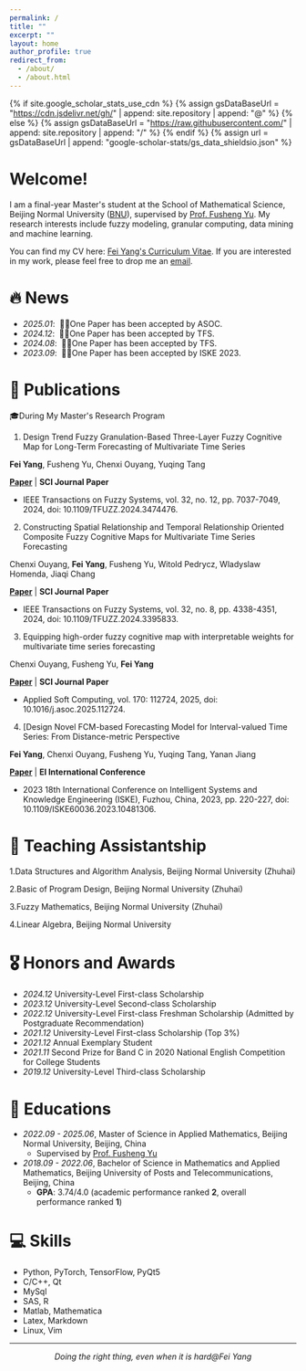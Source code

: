 ```yaml
---
permalink: /
title: ""
excerpt: ""
layout: home
author_profile: true
redirect_from: 
  - /about/
  - /about.html
---
```


{% if site.google_scholar_stats_use_cdn %}
{% assign gsDataBaseUrl = "https://cdn.jsdelivr.net/gh/" | append: site.repository | append: "@" %}
{% else %}
{% assign gsDataBaseUrl = "https://raw.githubusercontent.com/" | append: site.repository | append: "/" %}
{% endif %}
{% assign url = gsDataBaseUrl | append: "google-scholar-stats/gs_data_shieldsio.json" %}

<span class='anchor' id='about-me'></span>

# Welcome! 
I am a final-year Master's student at the School of Mathematical Science, Beijing Normal University ([BNU](https://www.bnu.edu/)), supervised by [Prof. Fusheng Yu](https://math.bnu.edu.cn/jzg/szdw/xy/a6eaeea38f944d17988e5f0aec3e5272.htm). My research interests include fuzzy modeling, granular computing, data mining and machine learning. 

You can find my CV here: [Fei Yang's Curriculum Vitae](../assets/CV_FeiYang.pdf). If you are interested in my work, please feel free to drop me an [email](0902fei.yang@gmail.com).

<!--I have published more than 100 papers at the top international AI conferences with total <a href='https://scholar.google.com/citations?user=DhtAFkwAAAAJ'>google scholar citations <strong><span id='total_cit'>260000+</span></strong></a> (You can also use google scholar badge <a href='https://scholar.google.com/citations?user=DhtAFkwAAAAJ'><img src="https://img.shields.io/endpoint?url={{ url | url_encode }}&logo=Google%20Scholar&labelColor=f6f6f6&color=9cf&style=flat&label=citations"></a>).-->

<!--插入图片语法为：![Alt](../images/tiktok.png width=200 height=100)-->

# 🔥 News
- *2025.01*: &nbsp;🎉🎉One Paper has been accepted by ASOC.
- *2024.12*: &nbsp;🎉🎉One Paper has been accepted by TFS.
- *2024.08*: &nbsp;🎉🎉One Paper has been accepted by TFS.
- *2023.09*: &nbsp;🎉🎉One Paper has been accepted by ISKE 2023.

# 📝 Publications 
🎓During My Master's Research Program

1. Design Trend Fuzzy Granulation-Based Three-Layer Fuzzy Cognitive Map for Long-Term Forecasting of Multivariate Time Series

**Fei Yang**, Fusheng Yu, Chenxi Ouyang, Yuqing Tang

[**Paper**](https://doi.org/10.1109/TFUZZ.2024.3474476) | <strong>SCI Journal Paper</strong>

- IEEE Transactions on Fuzzy Systems, vol. 32, no. 12, pp. 7037-7049, 2024, doi: 10.1109/TFUZZ.2024.3474476.

2. Constructing Spatial Relationship and Temporal Relationship Oriented Composite Fuzzy Cognitive Maps for Multivariate Time Series Forecasting

Chenxi Ouyang, **Fei Yang**, Fusheng Yu, Witold Pedrycz, Wladyslaw Homenda, Jiaqi Chang

[**Paper**](https://ieeexplore.ieee.org/document/10517313) | <strong>SCI Journal Paper</strong>
- IEEE Transactions on Fuzzy Systems, vol. 32, no. 8, pp. 4338-4351, 2024, doi: 10.1109/TFUZZ.2024.3395833.

3. Equipping high-order fuzzy cognitive map with interpretable weights for multivariate time series forecasting

 Chenxi Ouyang, Fusheng Yu, **Fei Yang**

[**Paper**](https://www.sciencedirect.com/science/article/pii/S1568494625000353) | <strong>SCI Journal Paper</strong>
- Applied Soft Computing, vol. 170: 112724, 2025, doi: 10.1016/j.asoc.2025.112724.

4. [Design Novel FCM-based Forecasting Model for Interval-valued Time Series: From Distance-metric Perspective

**Fei Yang**, Chenxi Ouyang, Fusheng Yu, Yuqing Tang, Yanan Jiang

[**Paper**](https://ieeexplore.ieee.org/document/10481306) | <strong>EI International Conference</strong>
- 2023 18th International Conference on Intelligent Systems and Knowledge Engineering (ISKE), Fuzhou, China, 2023, pp. 220-227, doi: 10.1109/ISKE60036.2023.10481306.
  
# 💬 Teaching Assistantship
1.Data Structures and Algorithm Analysis, Beijing Normal University (Zhuhai)

2.Basic of Program Design, Beijing Normal University (Zhuhai)

3.Fuzzy Mathematics, Beijing Normal University (Zhuhai)

4.Linear Algebra, Beijing Normal University

# 🎖 Honors and Awards
- *2024.12* University-Level First-class Scholarship
- *2023.12* University-Level Second-class Scholarship
- *2022.12* University-Level First-class Freshman Scholarship (Admitted by Postgraduate Recommendation)
- *2021.12* University-Level First-class Scholarship (Top 3%)
- *2021.12* Annual Exemplary Student
- *2021.11* Second Prize for Band C in 2020 National English Competition for College Students
- *2019.12* University-Level Third-class Scholarship
  
# 📖 Educations
- *2022.09 - 2025.06*, Master of Science in Applied Mathematics, Beijing Normal University, Beijing, China
  - Supervised by [Prof. Fusheng Yu](https://math.bnu.edu.cn/jzg/szdw/xy/a6eaeea38f944d17988e5f0aec3e5272.htm)
- *2018.09 - 2022.06*, Bachelor of Science in Mathematics and Applied Mathematics, Beijing University of Posts and Telecommunications, Beijing, China
  - **GPA**: 3.74/4.0 (academic performance ranked **2**, overall performance ranked **1**) 

# 💻 Skills
- Python, PyTorch, TensorFlow, PyQt5
- C/C++, Qt
- MySql
- SAS, R
- Matlab, Mathematica
- Latex, Markdown
- Linux, Vim

</div>
</div>

------

<p align="center">
  <i>Doing the right thing, even when it is hard@Fei Yang</i>
</p>
